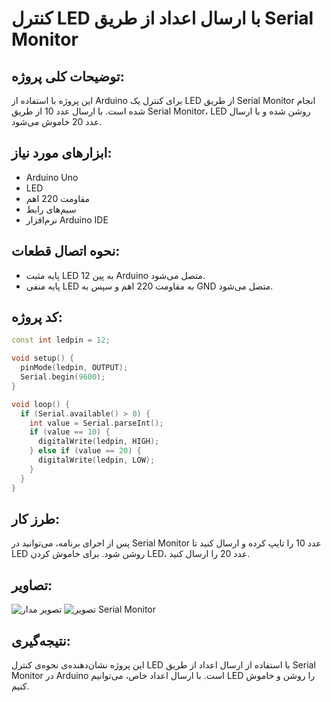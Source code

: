 
# کنترل LED با ارسال اعداد از طریق Serial Monitor

## توضیحات کلی پروژه:
این پروژه با استفاده از Arduino برای کنترل یک LED از طریق Serial Monitor انجام شده است. با ارسال عدد 10 از طریق Serial Monitor، LED روشن شده و با ارسال عدد 20 خاموش می‌شود.

## ابزارهای مورد نیاز:
- Arduino Uno
- LED
- مقاومت 220 اهم
- سیم‌های رابط
- نرم‌افزار Arduino IDE

## نحوه اتصال قطعات:
- پایه مثبت LED به پین 12 Arduino متصل می‌شود.
- پایه منفی LED به مقاومت 220 اهم و سپس به GND متصل می‌شود.

## کد پروژه:

```cpp
const int ledpin = 12;

void setup() {
  pinMode(ledpin, OUTPUT);
  Serial.begin(9600);
}

void loop() {
  if (Serial.available() > 0) {
    int value = Serial.parseInt();
    if (value == 10) {
      digitalWrite(ledpin, HIGH);
    } else if (value == 20) {
      digitalWrite(ledpin, LOW);
    }
  }
}
```

## طرز کار:
پس از اجرای برنامه، می‌توانید در Serial Monitor عدد 10 را تایپ کرده و ارسال کنید تا LED روشن شود. برای خاموش کردن LED، عدد 20 را ارسال کنید.

## تصاویر:
![تصویر مدار](path/to/image1.jpg)
![تصویر Serial Monitor](path/to/image2.jpg)

## نتیجه‌گیری:
این پروژه نشان‌دهنده‌ی نحوه‌ی کنترل LED با استفاده از ارسال اعداد از طریق Serial Monitor در Arduino است. با ارسال اعداد خاص، می‌توانیم LED را روشن و خاموش کنیم.

